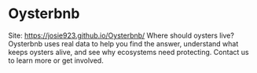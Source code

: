# Oysterbnb
Site: https://josie923.github.io/Oysterbnb/
Where should oysters live? Oysterbnb uses real data to help you find the answer, understand what keeps oysters alive, and see why ecosystems need protecting.
Contact us to learn more or get involved.
